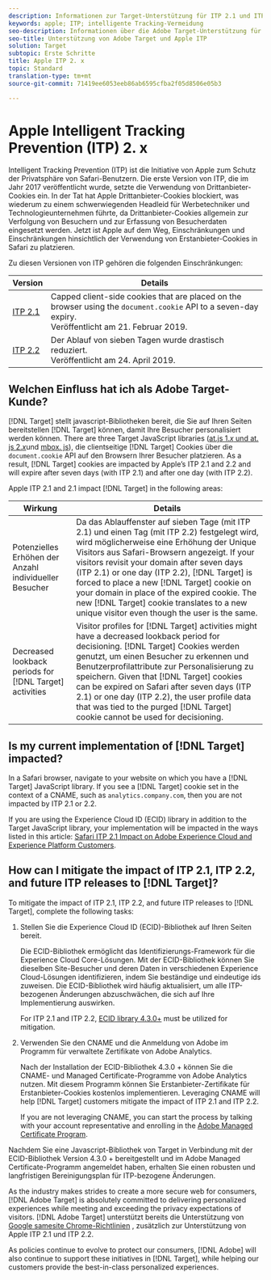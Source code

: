 ```yaml
---
description: Informationen zur Target-Unterstützung für ITP 2.1 und ITP 2.2 von Apple über die Experience Cloud ID (ECID)-Bibliothek 4.3.
keywords: apple; ITP; intelligente Tracking-Vermeidung
seo-description: Informationen über die Adobe Target-Unterstützung für ITP 2.1 und ITP 2.2 von Apple über die Experience Cloud ID (ECID)-Bibliothek 4.3.
seo-title: Unterstützung von Adobe Target und Apple ITP
solution: Target
subtopic: Erste Schritte
title: Apple ITP 2. x
topic: Standard
translation-type: tm+mt
source-git-commit: 71419ee6053eeb86ab6595cfba2f05d8506e05b3

---
```



# Apple Intelligent Tracking Prevention (ITP) 2. x

Intelligent Tracking Prevention (ITP) ist die Initiative von Apple zum Schutz der Privatsphäre von Safari-Benutzern. Die erste Version von ITP, die im Jahr 2017 veröffentlicht wurde, setzte die Verwendung von Drittanbieter-Cookies ein. In der Tat hat Apple Drittanbieter-Cookies blockiert, was wiederum zu einem schwerwiegenden Headleid für Werbetechniker und Technologieunternehmen führte, da Drittanbieter-Cookies allgemein zur Verfolgung von Besuchern und zur Erfassung von Besucherdaten eingesetzt werden. Jetzt ist Apple auf dem Weg, Einschränkungen und Einschränkungen hinsichtlich der Verwendung von Erstanbieter-Cookies in Safari zu platzieren.

Zu diesen Versionen von ITP gehören die folgenden Einschränkungen:

| Version | Details |
| --- | --- |
| [ITP 2.1](https://webkit.org/blog/8613/intelligent-tracking-prevention-2-1/) | Capped client-side cookies that are placed on the browser using the `document.cookie` API to a seven-day expiry.<br>Veröffentlicht am 21. Februar 2019. |
| [ITP 2.2](https://webkit.org/blog/8828/intelligent-tracking-prevention-2-2/) | Der Ablauf von sieben Tagen wurde drastisch reduziert.<br>Veröffentlicht am 24. April 2019. |

## Welchen Einfluss hat ich als Adobe Target-Kunde?

[!DNL Target] stellt javascript-Bibliotheken bereit, die Sie auf Ihren Seiten bereitstellen [!DNL Target] können, damit Ihre Besucher personalisiert werden können. There are three Target JavaScript libraries ([at.js 1.*x* und at. js 2.*x*](/help/c-implementing-target/c-implementing-target-for-client-side-web/c-how-atjs-works/how-atjs-works.md)und [mbox. js](/help/c-implementing-target/c-implementing-target-for-client-side-web/t-mbox-download/mbox-download.md)), die clientseitige [!DNL Target] Cookies über die `document.cookie` API auf den Browsern Ihrer Besucher platzieren. As a result, [!DNL Target] cookies are impacted by Apple’s ITP 2.1 and 2.2 and will expire after seven days (with ITP 2.1) and after one day (with ITP 2.2).

Apple ITP 2.1 and 2.1 impact [!DNL Target] in the following areas:

| Wirkung | Details |
| --- | --- |
| Potenzielles Erhöhen der Anzahl individueller Besucher | Da das Ablauffenster auf sieben Tage (mit ITP 2.1) und einen Tag (mit ITP 2.2) festgelegt wird, wird möglicherweise eine Erhöhung der Unique Visitors aus Safari-Browsern angezeigt. If your visitors revisit your domain after seven days (ITP 2.1) or one day (ITP 2.2), [!DNL Target] is forced to place a new [!DNL Target] cookie on your domain in place of the expired cookie. The new [!DNL Target] cookie translates to a new unique visitor even though the user is the same. |
| Decreased lookback periods for [!DNL Target] activities | Visitor profiles for [!DNL Target] activities might have a decreased lookback period for decisioning. [!DNL Target] Cookies werden genutzt, um einen Besucher zu erkennen und Benutzerprofilattribute zur Personalisierung zu speichern. Given that [!DNL Target] cookies can be expired on Safari after seven days (ITP 2.1) or one day (ITP 2.2), the user profile data that was tied to the purged [!DNL Target] cookie cannot be used for decisioning. |

## Is my current implementation of [!DNL Target] impacted?

In a Safari browser, navigate to your website on which you have a [!DNL Target] JavaScript library. If you see a [!DNL Target] cookie set in the context of a CNAME, such as `analytics.company.com`, then you are not impacted by ITP 2.1 or 2.2.

If you are using the Experience Cloud ID (ECID) library in addition to the Target JavaScript library, your implementation will be impacted in the ways listed in this article: [Safari ITP 2.1 Impact on Adobe Experience Cloud and Experience Platform Customers](https://medium.com/adobetech/safari-itp-2-1-impact-on-adobe-experience-cloud-customers-9439cecb55ac).

## How can I mitigate the impact of ITP 2.1, ITP 2.2, and future ITP releases to [!DNL Target]?

To mitigate the impact of ITP 2.1, ITP 2.2, and future ITP releases to [!DNL Target], complete the following tasks:

1. Stellen Sie die Experience Cloud ID (ECID)-Bibliothek auf Ihren Seiten bereit.

   Die ECID-Bibliothek ermöglicht das Identifizierungs-Framework für die Experience Cloud Core-Lösungen. Mit der ECID-Bibliothek können Sie dieselben Site-Besucher und deren Daten in verschiedenen Experience Cloud-Lösungen identifizieren, indem Sie beständige und eindeutige ids zuweisen. Die ECID-Bibliothek wird häufig aktualisiert, um alle ITP-bezogenen Änderungen abzuschwächen, die sich auf Ihre Implementierung auswirken.

   For ITP 2.1 and ITP 2.2, [ECID library 4.3.0+](https://marketing.adobe.com/resources/help/en_US/mcvid/mcvid-release-notes.html) must be utilized for mitigation.

1. Verwenden Sie den CNAME und die Anmeldung von Adobe im Programm für verwaltete Zertifikate von Adobe Analytics.

   Nach der Installation der ECID-Bibliothek 4.3.0 + können Sie die CNAME- und Managed Certificate-Programme von Adobe Analytics nutzen. Mit diesem Programm können Sie Erstanbieter-Zertifikate für Erstanbieter-Cookies kostenlos implementieren. Leveraging CNAME will help [!DNL Target] customers mitigate the impact of ITP 2.1 and ITP 2.2.

   If you are not leveraging CNAME, you can start the process by talking with your account representative and enrolling in the [Adobe Managed Certificate Program](https://marketing.adobe.com/resources/help/en_US/whitepapers/first_party_cookies/adobe_managed_cert_pgm.html).

Nachdem Sie eine Javascript-Bibliothek von Target in Verbindung mit der ECID-Bibliothek Version 4.3.0 + bereitgestellt und im Adobe Managed Certificate-Programm angemeldet haben, erhalten Sie einen robusten und langfristigen Bereinigungsplan für ITP-bezogene Änderungen.

As the industry makes strides to create a more secure web for consumers, [!DNL Adobe Target] is absolutely committed to delivering personalized experiences while meeting and exceeding the privacy expectations of visitors. [!DNL Adobe Target] unterstützt bereits die Unterstützung von [Google samesite Chrome-Richtlinien](/help/c-implementing-target/c-considerations-before-you-implement-target/c-privacy/google-chrome-samesite-cookie-policies.md) , zusätzlich zur Unterstützung von Apple ITP 2.1 und ITP 2.2.

As policies continue to evolve to protect our consumers, [!DNL Adobe] will also continue to support these initiatives in [!DNL Target], while helping our customers provide the best-in-class personalized experiences.
